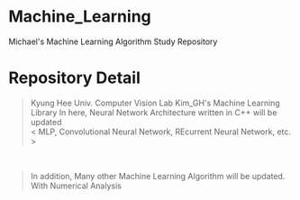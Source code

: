 # Machine_Learning
Michael's Machine Learning Algorithm Study Repository

# Repository Detail 
> Kyung Hee Univ. Computer Vision Lab Kim_GH's Machine Learning Library
> In here, Neural Network Architecture written in C++ will be updated
> <br>
> < MLP, Convolutional Neural Network, REcurrent Neural Network, etc. >

<br>

> In addition, Many other Machine Learning Algorithm will be updated.
> With Numerical Analysis
